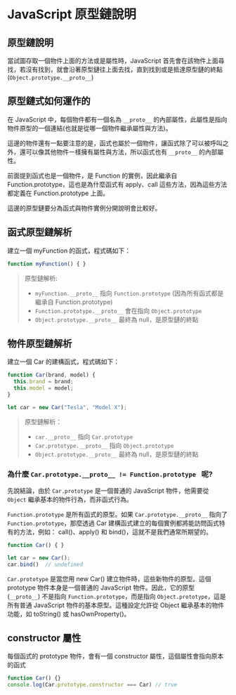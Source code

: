 # JavaScript 原型鏈說明

## 原型鏈說明
當試圖存取一個物件上面的方法或是屬性時，JavaScript 首先會在該物件上面尋找，若沒有找到，就會沿著原型鏈往上面去找，直到找到或是抵達原型鏈的終點 (`Object.prototype.__proto__`)

## 原型鏈式如何運作的
在 JavaScript 中，每個物件都有一個名為 `__proto__` 的內部屬性，此屬性是指向物件原型的一個連結(也就是從哪一個物件繼承屬性與方法)。

這邊的物件還有一點要注意的是，函式也屬於一個物件，讓函式除了可以被呼叫之外，還可以像其他物件一樣擁有屬性與方法，所以函式也有 `__proto__` 的內部屬性。

前面提到函式也是一個物件，是 Function 的實例，因此繼承自 Function.prototype，這也是為什麼函式有 apply、call 這些方法，因為這些方法都定義在 Function.prototype 上面。

這邊的原型鏈要分為函式與物件實例分開說明會比較好。

## 函式原型鏈解析
建立一個 myFunction 的函式，程式碼如下：

```js
function myFunction() { }
```

> 原型鏈解析:
> - `myFunction.__proto__` 指向 `Function.prototype` (因為所有函式都是繼承自 Function.prototype)
> - `Function.prototype.__proto__` 會在指向 `Object.prototype`
> - `Object.prototype.__proto__` 最終為 null，是原型鏈的終點

## 物件原型鏈解析
建立一個 Car 的建構函式，程式碼如下：

```js
function Car(brand, model) {
  this.brand = brand;
  this.model = model;
}

let car = new Car("Tesla", "Model X");
```

> 原型鏈解析：
> - `car.__proto__` 指向 `Car.prototype`
> - `Car.prototype.__proto__` 指向 `Object.prototype`
> - `Object.prototype.__proto__` 最終為 null，是原型鏈的終點

### 為什麼 `Car.prototype.__proto__ != Function.prototype ` 呢?
先說結論，由於 `Car.prototype` 是一個普通的 JavaScript 物件，他需要從 `Object` 繼承基本的物件行為，而非函式行為。

`Function.prototype` 是所有函式的原型。如果 `Car.prototype.__proto__` 指向了 `Function.prototype`，那麼透過 Car 建構函式建立的每個實例都將能訪問函式特有的方法，例如： call()、apply() 和 bind()，這就不是我們通常所期望的。

```js
function Car() { }

let car = new Car();
car.bind()  // undefined
```

`Car.prototype` 是當您用 new Car() 建立物件時，這些新物件的原型。這個 prototype 物件本身是一個普通的 JavaScript 物件。因此，它的原型 (`__proto__`) 不是指向 `Function.prototype`，而是指向 `Object.prototype`，這是所有普通 JavaScript 物件的基本原型。這種設定允許從 Object 繼承基本的物件功能，如 toString() 或 hasOwnProperty()。

## constructor 屬性
每個函式的 prototype 物件，會有一個 constructor 屬性，這個屬性會指向原本的函式
```js
function Car() {}
console.log(Car.prototype.constructor === Car) // true
```